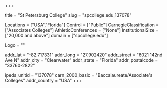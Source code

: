 
+++

title = "St Petersburg College"
slug = "spcollege.edu_137078"

Locations = ["USA","Florida"]
Control = ["Public"]
CarnegieClassification = ["Associates Colleges"]
AthleticConferences = ["None"]
InstitutionalSize = ["20,000 and above"]
domain = ["spcollege.edu"]

Logo = ""

addr_lat = "-82.717331"
addr_long = "27.902420"
addr_street = "6021 142nd  Ave N"
addr_city = "Clearwater"
addr_state = "Florida"
addr_postalcode = "33760-2822"

ipeds_unitid = "137078"
carn_2000_basic = "Baccalaureate/Associate's Colleges"
addr_country = "USA"
+++
    
